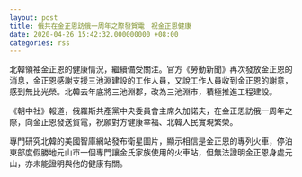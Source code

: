 ```yaml
---
layout: post
title: 俄共在金正恩訪俄一周年之際發賀電　祝金正恩健康
date: 2020-04-26 15:42:32.000000000 +08:00
categories: rss
---
```


北韓領袖金正恩的健康情況，繼續備受關注。官方《勞動新聞》再次發放金正恩的消息，金正恩感謝支援三池淵建設的工作人員，又說工作人員收到金正恩的謝意，感到無比光榮。北韓去年底將三池淵郡，改為三池淵市，積極推進工程建設。

《朝中社》報道，俄羅斯共產黨中央委員會主席久加諾夫，在金正恩訪俄一周年之際，向金正恩發送賀電，祝願對方健康幸福、北韓人民實現繁榮。

專門研究北韓的美國智庫網站發布衛星圖片，顯示相信是金正恩的專列火車，停泊東部度假勝地元山市一個專門讓金氏家族使用的火車站，但無法證明金正恩身處元山，亦未能證明與他的健康有關。
